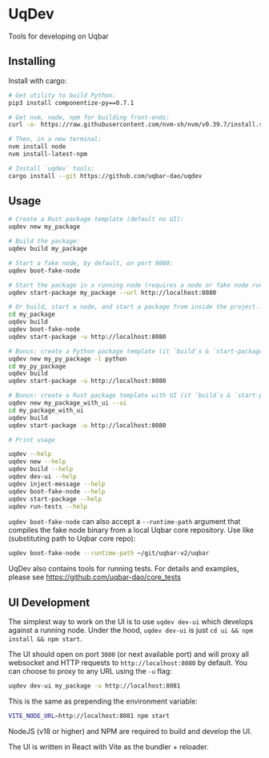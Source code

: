 # UqDev

Tools for developing on Uqbar

## Installing

Install with cargo:

```bash
# Get utility to build Python:
pip3 install componentize-py==0.7.1

# Get nvm, node, npm for building front-ends:
curl -o- https://raw.githubusercontent.com/nvm-sh/nvm/v0.39.7/install.sh | bash

# Then, in a new terminal:
nvm install node
nvm install-latest-npm

# Install `uqdev` tools:
cargo install --git https://github.com/uqbar-dao/uqdev
```

## Usage

```bash
# Create a Rust package template (default no UI):
uqdev new my_package

# Build the package:
uqdev build my_package

# Start a fake node, by default, on port 8080:
uqdev boot-fake-node

# Start the package in a running node (requires a node or fake node running at port given in --url):
uqdev start-package my_package --url http://localhost:8080

# Or build, start a node, and start a package from inside the project...
cd my_package
uqdev build
uqdev boot-fake-node
uqdev start-package -u http://localhost:8080

# Bonus: create a Python package template (it `build`s & `start-package`s just like a Rust package!):
uqdev new my_py_package -l python
cd my_py_package
uqdev build
uqdev start-package -u http://localhost:8080

# Bonus: create a Rust package template with UI (it `build`s & `start-package`s just like a Rust package!):
uqdev new my_package_with_ui --ui
cd my_package_with_ui
uqdev build
uqdev start-package -u http://localhost:8080

# Print usage

uqdev --help
uqdev new --help
uqdev build --help
uqdev dev-ui --help
uqdev inject-message --help
uqdev boot-fake-node --help
uqdev start-package --help
uqdev run-tests --help
```

`uqdev boot-fake-node` can also accept a `--runtime-path` argument that compiles the fake node binary from a local Uqbar core repository.
Use like (substituting path to Uqbar core repo):

```bash
uqdev boot-fake-node --runtime-path ~/git/uqbar-v2/uqbar
```

UqDev also contains tools for running tests.
For details and examples, please see https://github.com/uqbar-dao/core_tests

## UI Development

The simplest way to work on the UI is to use `uqdev dev-ui` which develops against a running node.
Under the hood, `uqdev dev-ui` is just `cd ui && npm install && npm start`.

The UI should open on port `3000` (or next available port) and will proxy all websocket and HTTP requests to `http://localhost:8080` by default.
You can choose to proxy to any URL using the `-u` flag:
```bash
uqdev dev-ui my_package -u http://localhost:8081
```
This is the same as prepending the environment variable:
```bash
VITE_NODE_URL=http://localhost:8081 npm start
```

NodeJS (v18 or higher) and NPM are required to build and develop the UI.

The UI is written in React with Vite as the bundler + reloader.
